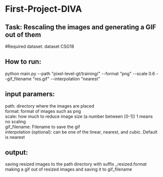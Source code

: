 # First-Project-DIVA
## Task: Rescaling the images and generating a GIF out of them
#Required dataset: dataset CSG18 

## How to run:
python main.py --path "pixel-level-gt/training/" --format "png" --scale 0.6 --gif_filename "res.gif" --interpolation "nearest"

## input paramers:
   path: directory where the images are placed \
   format: format of images such as png \
   scale: how much to reduce image size (a number between [0-1]) 1 means no scaling \
   gif_filename: Filename to save the gif \
   interpolation (optional): can be one of the linear, nearest, and cubic. Default is nearest 

## output:
   saving resized images to the path directory with suffix _resized.format \
   making a gif out of resized images and saving it to gif_filename 

